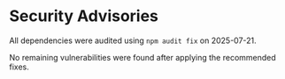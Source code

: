 # Security Advisories

All dependencies were audited using `npm audit fix` on 2025-07-21.

No remaining vulnerabilities were found after applying the recommended fixes.

